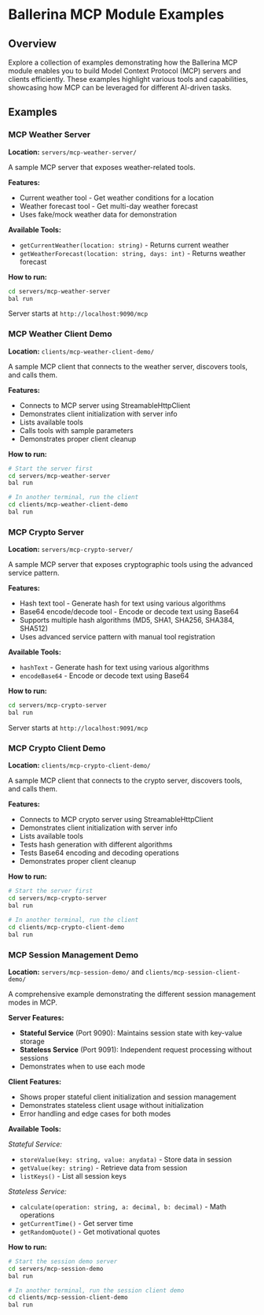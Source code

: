 # Ballerina MCP Module Examples

## Overview

Explore a collection of examples demonstrating how the Ballerina MCP module enables you to build Model Context Protocol (MCP) servers and clients efficiently. These examples highlight various tools and capabilities, showcasing how MCP can be leveraged for different AI-driven tasks.

## Examples

### MCP Weather Server

**Location:** `servers/mcp-weather-server/`

A sample MCP server that exposes weather-related tools.

**Features:**
- Current weather tool - Get weather conditions for a location
- Weather forecast tool - Get multi-day weather forecast
- Uses fake/mock weather data for demonstration

**Available Tools:**
- `getCurrentWeather(location: string)` - Returns current weather
- `getWeatherForecast(location: string, days: int)` - Returns weather forecast

**How to run:**
```bash
cd servers/mcp-weather-server
bal run
```

Server starts at `http://localhost:9090/mcp`

### MCP Weather Client Demo

**Location:** `clients/mcp-weather-client-demo/`

A sample MCP client that connects to the weather server, discovers tools, and calls them.

**Features:**
- Connects to MCP server using StreamableHttpClient
- Demonstrates client initialization with server info
- Lists available tools
- Calls tools with sample parameters
- Demonstrates proper client cleanup

**How to run:**
```bash
# Start the server first
cd servers/mcp-weather-server
bal run

# In another terminal, run the client
cd clients/mcp-weather-client-demo
bal run
```

### MCP Crypto Server

**Location:** `servers/mcp-crypto-server/`

A sample MCP server that exposes cryptographic tools using the advanced service pattern.

**Features:**
- Hash text tool - Generate hash for text using various algorithms
- Base64 encode/decode tool - Encode or decode text using Base64
- Supports multiple hash algorithms (MD5, SHA1, SHA256, SHA384, SHA512)
- Uses advanced service pattern with manual tool registration

**Available Tools:**
- `hashText` - Generate hash for text using various algorithms
- `encodeBase64` - Encode or decode text using Base64

**How to run:**
```bash
cd servers/mcp-crypto-server
bal run
```

Server starts at `http://localhost:9091/mcp`

### MCP Crypto Client Demo

**Location:** `clients/mcp-crypto-client-demo/`

A sample MCP client that connects to the crypto server, discovers tools, and calls them.

**Features:**
- Connects to MCP crypto server using StreamableHttpClient
- Demonstrates client initialization with server info
- Lists available tools
- Tests hash generation with different algorithms
- Tests Base64 encoding and decoding operations
- Demonstrates proper client cleanup

**How to run:**
```bash
# Start the server first
cd servers/mcp-crypto-server
bal run

# In another terminal, run the client
cd clients/mcp-crypto-client-demo
bal run
```

### MCP Session Management Demo

**Location:** `servers/mcp-session-demo/` and `clients/mcp-session-client-demo/`

A comprehensive example demonstrating the different session management modes in MCP.

**Server Features:**
- **Stateful Service** (Port 9090): Maintains session state with key-value storage
- **Stateless Service** (Port 9091): Independent request processing without sessions
- Demonstrates when to use each mode

**Client Features:**
- Shows proper stateful client initialization and session management
- Demonstrates stateless client usage without initialization
- Error handling and edge cases for both modes

**Available Tools:**

*Stateful Service:*
- `storeValue(key: string, value: anydata)` - Store data in session
- `getValue(key: string)` - Retrieve data from session
- `listKeys()` - List all session keys

*Stateless Service:*
- `calculate(operation: string, a: decimal, b: decimal)` - Math operations
- `getCurrentTime()` - Get server time
- `getRandomQuote()` - Get motivational quotes

**How to run:**
```bash
# Start the session demo server
cd servers/mcp-session-demo
bal run

# In another terminal, run the session client demo
cd clients/mcp-session-client-demo
bal run
```
